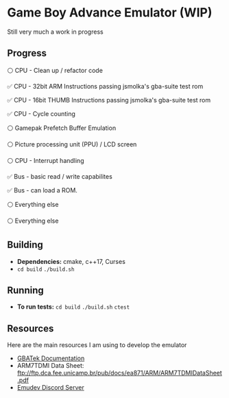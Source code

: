 # Game Boy Advance Emulator (WIP)
Still very much a work in progress


## Progress
:white_circle:  CPU - Clean up / refactor code

:white_check_mark: CPU - 32bit ARM Instructions passing jsmolka's gba-suite test rom

:white_check_mark:  CPU - 16bit THUMB Instructions passing jsmolka's gba-suite test rom

:white_check_mark:  CPU - Cycle counting

:white_circle: Gamepak Prefetch Buffer Emulation

:white_circle: Picture processing unit (PPU) / LCD screen

:white_circle: CPU - Interrupt handling

:white_check_mark: Bus - basic read / write capabilites

:white_check_mark: Bus - can load a ROM. 

:white_circle: Everything else



:white_circle:  Everything else



## Building 
* **Dependencies:** cmake, c++17, Curses
* `cd build` `./build.sh`

## Running
* **To run tests:** `cd build` `./build.sh` `ctest`


## Resources

Here are the main resources I am using to develop the emulator

* [GBATek Documentation](https://problemkaputt.de/gbatek.htm#armcpureference)
* ARM7TDMI Data Sheet: ftp://ftp.dca.fee.unicamp.br/pub/docs/ea871/ARM/ARM7TDMIDataSheet.pdf
* [Emudev Discord Server](https://discord.gg/xxkAe5xm)

